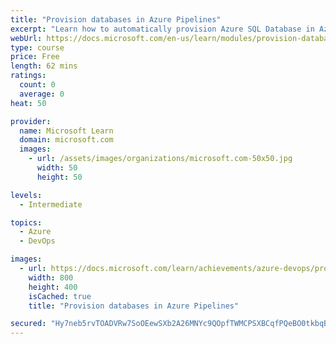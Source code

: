 ```yaml
---
title: "Provision databases in Azure Pipelines"
excerpt: "Learn how to automatically provision Azure SQL Database in Azure Pipelines by using an Azure Resource Manager template."
webUrl: https://docs.microsoft.com/en-us/learn/modules/provision-database-azure-pipelines/
type: course
price: Free
length: 62 mins
ratings:
  count: 0
  average: 0
heat: 50

provider:
  name: Microsoft Learn
  domain: microsoft.com
  images:
    - url: /assets/images/organizations/microsoft.com-50x50.jpg
      width: 50
      height: 50

levels:
  - Intermediate

topics:
  - Azure
  - DevOps

images:
  - url: https://docs.microsoft.com/learn/achievements/azure-devops/provision-database-azure-pipelines-social.png
    width: 800
    height: 400
    isCached: true
    title: "Provision databases in Azure Pipelines"

secured: "Hy7neb5rvTOADVRw7SoOEewSXb2A26MNYc9QOpfTWMCPSXBCqfPQeBO0tkbqBYc8+0ontRmQ2g4mfr2+OqBlWutuy2DkpT6CB9KUWpp+ajn4R+pdmDyfUIBrGowNBk4zL3FjHQ4r+5f/R7lIzCNm6lvZSuv1/etwOsNCJ93A3AjztWtgB/Kz/mRomsAtk6SzRpx8FgYQm3hCJ5QAVi54Z+m6Mgz9MmWC9VsmF/sBZSb0F59Ql3NU4V77IRx17EQee6otPG3aIYKlAFAKNRDbT72rBRKm1nXJNxT763tpcC3uMfRId+lKtq4j6OyaFGygCqXxeeLCkLa7iXYg5XCTLZHXEmyPai+0qeZq23cXPIUMhEuoVMV12+DlF1Mc0OmxhD2gnoVVFTSEDYXwkD2+nQ==;0TThwz+0jahThNaNqzUYfw=="
---
```


